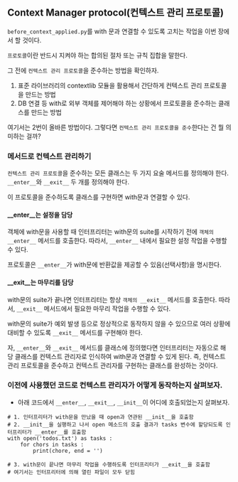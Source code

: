## Context Manager protocol(컨텍스트 관리 프로토콜)

`before_context_applied.py`를 with 문과 연결할 수 있도록 고치는 작업을 이번 장에서 할 것이다. 

`프로토콜`이란 반드시 지켜야 하는 합의된 절차 또는 규칙 집합을 말한다. 

그 전에 `컨텍스트 관리 프로토콜`을 준수하는 방법을 확인하자. 

1. 표준 라이브러리의 contextlib 모듈을 활용해서 간단하게 컨텍스트 관리 프로토콜을 만드는 방법
2. DB 연결 등 with로 외부 객체를 제어해야 하는 상황에서 프로토콜을 준수하는 클래스를 만드는 방법

여기서는 2번이 올바른 방법이다. 그렇다면 `컨텍스트 관리 프로토콜을 준수`한다는 건 뭘 의미하는 걸까? 

### 메서드로 컨텍스트 관리하기 

`컨텍스트 관리 프로토콜`을 준수하는 모든 클래스는 두 가지 요술 메서드를 정의해야 한다.
`__enter__`와 `__exit__` 두 개를 정의해야 한다. 

이 프로토콜을 준수하도록 클래스를 구현하면 with문과 연결할 수 있다. 

#### __enter__는 설정을 담당 

객체에 with문을 사용할 때 인터프리터는 with문의 suite를 시작하기 전에 `객체의 __enter__` 메서드를 호출한다. 
따라서, `__enter__` 내에서 필요한 설정 작업을 수행할 수 있다. 

프로토콜은 `__enter__`가 with문에 반환값을 제공할 수 있음(선택사항)을 명시한다. 

#### __exit__는 마무리를 담당 

with문의 suite가 끝나면 인터프리터는 항상 `객체의 __exit__` 메서드를 호출한다. 
따라서, `__exit__` 메서드에서 필요한 마무리 작업을 수행할 수 있다. 

with문의 suite가 예외 발생 등으로 정상적으로 동작하지 않을 수 있으므로 여러 상황에 대비할 수 있도록 `__exit__` 메서드를 구현해야 한다. 

자, `__enter__`와 `__exit__` 메서드를 클래스에 정의했다면 인터프리터는 자동으로 해당 클래스를 컨텍스트 관리자로 인식하여 with문과 연결할 수 있게 된다. 즉, 컨텍스트 관리 프로토콜을 준수하고 컨텍스트 관리자를 구현하는 클래스를 완성하는 것이다. 

### 이전에 사용했던 코드로 컨텍스트 관리자가 어떻게 동작하는지 살펴보자.

- 아래 코드에서 `__enter__`, `__exit__`, `__init__`이 어디에 호출되었는지 살펴보자.

```
# 1. 인터프리터가 with문을 만났을 때 open과 연관된 __init__을 호출함 
# 2. __init__을 실행하고 나서 open 메소드의 호출 결과가 tasks 변수에 할당되도록 인터프리터가 __enter__를 호출함 
with open('todos.txt') as tasks : 
    for chors in tasks : 
        print(chore, end = '')

# 3. with문이 끝나면 마무리 작업을 수행하도록 인터프리터가 __exit__을 호출함 
# 여기서는 인터프리터에 의해 열린 파일이 모두 닫힘 
```


